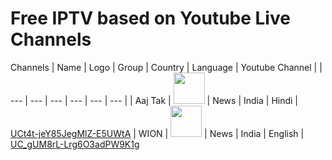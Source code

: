 # Free IPTV based on Youtube Live Channels

Channels
| Name | Logo | Group | Country | Language | Youtube Channel |
| --- | --- | --- | --- | --- | --- |
| Aaj Tak | <img src="https://yt3.ggpht.com/ytc/AKedOLQRJiELJWT983TxaxQ8nKgVGP4jgWTvqTaOUFekrB0 " width="50"> | News | India | Hindi | [UCt4t-jeY85JegMlZ-E5UWtA](http://www.youtube.com/channel/UCt4t-jeY85JegMlZ-E5UWtA)
| WION | <img src="https://yt3.ggpht.com/ytc/AKedOLQ5U-RWZZWrWBgS5imVahjSmIJpb21BW3Rwwd1XTw " width="50"> | News | India | English | [UC_gUM8rL-Lrg6O3adPW9K1g](http://www.youtube.com/channel/UC_gUM8rL-Lrg6O3adPW9K1g)